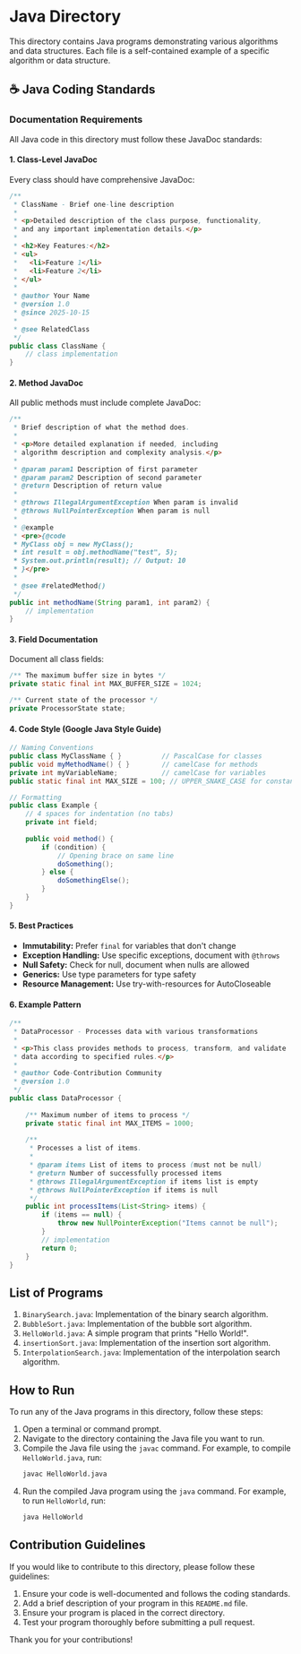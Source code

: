 # Java Directory

This directory contains Java programs demonstrating various algorithms and data structures. Each file is a self-contained example of a specific algorithm or data structure.

## ☕ Java Coding Standards

### Documentation Requirements

All Java code in this directory must follow these JavaDoc standards:

#### 1. **Class-Level JavaDoc**
Every class should have comprehensive JavaDoc:
```java
/**
 * ClassName - Brief one-line description
 * 
 * <p>Detailed description of the class purpose, functionality,
 * and any important implementation details.</p>
 * 
 * <h2>Key Features:</h2>
 * <ul>
 *   <li>Feature 1</li>
 *   <li>Feature 2</li>
 * </ul>
 * 
 * @author Your Name
 * @version 1.0
 * @since 2025-10-15
 * 
 * @see RelatedClass
 */
public class ClassName {
    // class implementation
}
```

#### 2. **Method JavaDoc**
All public methods must include complete JavaDoc:
```java
/**
 * Brief description of what the method does.
 * 
 * <p>More detailed explanation if needed, including
 * algorithm description and complexity analysis.</p>
 * 
 * @param param1 Description of first parameter
 * @param param2 Description of second parameter
 * @return Description of return value
 * 
 * @throws IllegalArgumentException When param is invalid
 * @throws NullPointerException When param is null
 * 
 * @example
 * <pre>{@code
 * MyClass obj = new MyClass();
 * int result = obj.methodName("test", 5);
 * System.out.println(result); // Output: 10
 * }</pre>
 * 
 * @see #relatedMethod()
 */
public int methodName(String param1, int param2) {
    // implementation
}
```

#### 3. **Field Documentation**
Document all class fields:
```java
/** The maximum buffer size in bytes */
private static final int MAX_BUFFER_SIZE = 1024;

/** Current state of the processor */
private ProcessorState state;
```

#### 4. **Code Style (Google Java Style Guide)**
```java
// Naming Conventions
public class MyClassName { }          // PascalCase for classes
public void myMethodName() { }        // camelCase for methods
private int myVariableName;           // camelCase for variables
public static final int MAX_SIZE = 100; // UPPER_SNAKE_CASE for constants

// Formatting
public class Example {
    // 4 spaces for indentation (no tabs)
    private int field;
    
    public void method() {
        if (condition) {
            // Opening brace on same line
            doSomething();
        } else {
            doSomethingElse();
        }
    }
}
```

#### 5. **Best Practices**
- **Immutability:** Prefer `final` for variables that don't change
- **Exception Handling:** Use specific exceptions, document with `@throws`
- **Null Safety:** Check for null, document when nulls are allowed
- **Generics:** Use type parameters for type safety
- **Resource Management:** Use try-with-resources for AutoCloseable

#### 6. **Example Pattern**
```java
/**
 * DataProcessor - Processes data with various transformations
 * 
 * <p>This class provides methods to process, transform, and validate
 * data according to specified rules.</p>
 * 
 * @author Code-Contribution Community
 * @version 1.0
 */
public class DataProcessor {
    
    /** Maximum number of items to process */
    private static final int MAX_ITEMS = 1000;
    
    /**
     * Processes a list of items.
     * 
     * @param items List of items to process (must not be null)
     * @return Number of successfully processed items
     * @throws IllegalArgumentException if items list is empty
     * @throws NullPointerException if items is null
     */
    public int processItems(List<String> items) {
        if (items == null) {
            throw new NullPointerException("Items cannot be null");
        }
        // implementation
        return 0;
    }
}
```

## List of Programs

1. `BinarySearch.java`: Implementation of the binary search algorithm.
2. `BubbleSort.java`: Implementation of the bubble sort algorithm.
3. `HelloWorld.java`: A simple program that prints "Hello World!".
4. `insertionSort.java`: Implementation of the insertion sort algorithm.
5. `InterpolationSearch.java`: Implementation of the interpolation search algorithm.

## How to Run

To run any of the Java programs in this directory, follow these steps:

1. Open a terminal or command prompt.
2. Navigate to the directory containing the Java file you want to run.
3. Compile the Java file using the `javac` command. For example, to compile `HelloWorld.java`, run:
   ```bash
   javac HelloWorld.java
   ```
4. Run the compiled Java program using the `java` command. For example, to run `HelloWorld`, run:
   ```bash
   java HelloWorld
   ```

## Contribution Guidelines

If you would like to contribute to this directory, please follow these guidelines:

1. Ensure your code is well-documented and follows the coding standards.
2. Add a brief description of your program in this `README.md` file.
3. Ensure your program is placed in the correct directory.
4. Test your program thoroughly before submitting a pull request.

Thank you for your contributions!
